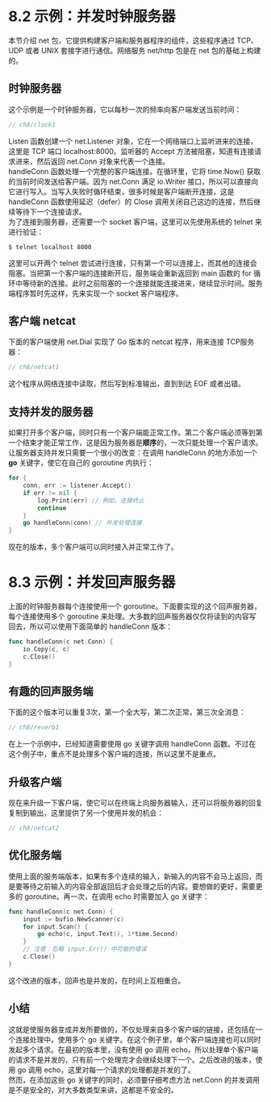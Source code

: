 # 8.2 示例：并发时钟服务器
本节介绍 net 包，它提供构建客户端和服务器程序的组件，这些程序通过 TCP、UDP 或者 UNIX 套接字进行通信。网络服务 net\/http 包是在 net 包的基础上构建的。  

## 时钟服务器
这个示例是一个时钟服务器，它以每秒一次的频率向客户端发送当前时间：
```go
// ch8/clock1
```
Listen 函数创建一个 net\.Listener 对象，它在一个网络端口上监听进来的连接，这里是 TCP 端口 localhost:8000。监听器的 Accept 方法被阻塞，知道有连接请求进来，然后返回 net\.Conn 对象来代表一个连接。  
handleConn 函数处理一个完整的客户端连接。在循环里，它将 time.Now() 获取的当前时间发送给客户端。因为 net\.Conn 满足 io\.Writer 接口，所以可以直接向它进行写入。当写入失败时循环结束，很多时候是客户端断开连接，这是 handleConn 函数使用延迟（defer）的 Close 调用关闭自己这边的连接，然后继续等待下一个连接请求。  
为了连接到服务器，还需要一个 socket 客户端，这里可以先使用系统的 telnet 来进行验证：
```
$ telnet localhost 8000
```
这里可以开两个 telnet 尝试进行连接，只有第一个可以连接上，而其他的连接会阻塞。当把第一个客户端的连接断开后，服务端会重新返回到 main 函数的 for 循环中等待新的连接。此时之前阻塞的一个连接就能连接进来，继续显示时间。服务端程序暂时先这样，先来实现一个 socket 客户端程序。  

## 客户端 netcat
下面的客户端使用 net\.Dial 实现了 Go 版本的 netcat 程序，用来连接 TCP服务器：
```go
// ch8/netcat1
```
这个程序从网络连接中读取，然后写到标准输出，直到到达 EOF 或者出错。  

## 支持并发的服务器
如果打开多个客户端，同时只有一个客户端能正常工作。第二个客户端必须等到第一个结束才能正常工作，这是因为服务器是**顺序**的，一次只能处理一个客户请求。让服务器支持并发只需要一个很小的改变：在调用 handleConn 的地方添加一个 **go** 关键字，使它在自己的 goroutine 内执行：
```go
for {
	conn, err := listener.Accept()
	if err != nil {
		log.Print(err) // 例如，连接终止
		continue
	}
	go handleConn(conn) // 并发处理连接
}
```
现在的版本，多个客户端可以同时接入并正常工作了。  

# 8.3 示例：并发回声服务器
上面的时钟服务器每个连接使用一个 goroutine。下面要实现的这个回声服务器，每个连接使用多个 goroutine 来处理。大多数的回声服务器仅仅将读到的内容写回去，所以可以使用下面简单的 handleConn 版本：
```go
func handleConn(c net.Conn) {
	io.Copy(c, c)
	c.Close()
}
```

## 有趣的回声服务端
下面的这个版本可以重复3次，第一个全大写，第二次正常，第三次全消息：
```go
// ch8/reverb1
```
在上一个示例中，已经知道需要使用 go 关键字调用 handleConn 函数。不过在这个例子中，重点不是处理多个客户端的连接，所以这里不是重点。


## 升级客户端
现在来升级一下客户端，使它可以在终端上向服务器输入，还可以将服务器的回复复制到输出，这里提供了另一个使用并发的机会：
```go
// ch8/netcat2
```

## 优化服务端
使用上面的服务端版本，如果有多个连续的输入，新输入的内容不会马上返回，而是要等待之前输入的内容全部返回后才会处理之后的内容。要想做的更好，需要更多的 goroutine。再一次，在调用 echo 时需要加入 go 关键字：
```go
func handleConn(c net.Conn) {
	input := bufio.NewScanner(c)
	for input.Scan() {
		go echo(c, input.Text(), 1*time.Second)
	}
	// 注意：忽略 input.Err() 中可能的错误
	c.Close()
}
```
这个改进的版本，回声也是并发的，在时间上互相重合。  

## 小结
这就是使服务器变成并发所要做的，不仅处理来自多个客户端的链接，还包括在一个连接处理中，使用多个 go 关键字。在这个例子里，单个客户端连接也可以同时发起多个请求。在最初的版本里，没有使用 go 调用 echo，所以处理单个客户端的请求不是并发的，只有前一个处理完才会继续处理下一个。之后改进的版本，使用 go 调用 echo，这里对每一个请求的处理都是并发的了。  
然而，在添加这些 go 关键字的同时，必须要仔细考虑方法 net\.Conn 的并发调用是不是安全的，对大多数类型来讲，这都是不安全的。  